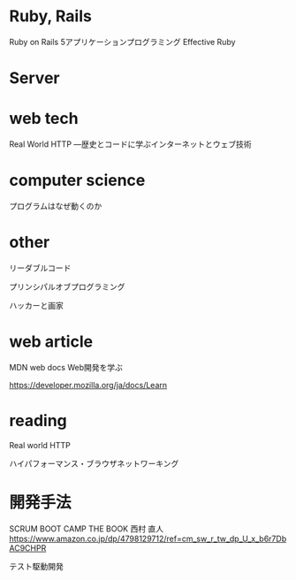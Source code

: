 # Ruby, Rails
Ruby on Rails 5アプリケーションプログラミング
Effective Ruby

# Server

# web tech
Real World HTTP ―歴史とコードに学ぶインターネットとウェブ技術

# computer science
プログラムはなぜ動くのか

# other
リーダブルコード

プリンシパルオブプログラミング

ハッカーと画家

# web article
MDN web docs Web開発を学ぶ

https://developer.mozilla.org/ja/docs/Learn

# reading
Real world HTTP

ハイパフォーマンス・ブラウザネットワーキング

# 開発手法
SCRUM BOOT CAMP THE BOOK
西村 直人
https://www.amazon.co.jp/dp/4798129712/ref=cm_sw_r_tw_dp_U_x_b6r7DbAC9CHPR

テスト駆動開発
